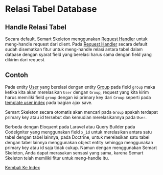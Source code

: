 # Relasi Tabel Database

## Handle Relasi Tabel

Secara default, Semart Skeleton menggunakan [Request Handler](../../src/Request/RequestHandler.php) untuk meng-handle request dari client.
 Pada [Request Handler](../../src/Request/RequestHandler.php) secara default sudah disematkan fitur untuk meng-handle relasi antara tabel dalam dataase dengan syarat field yang berelasi harus sama dengan field yang dikirim dari request.

## Contoh

Pada entity [User](../../src/Entity/User.php) yang berelasi dengan entity [Group](../../src/Entity/Group.php) pada field `group` maka ketika kita akan merelasikan `User` dengan `Group`,
 request yang kita kirim harus memiliki field `group` dengan isi primary key dari `Group` seperti pada [template user index](../../templates/user/index.html.twig) pada bagian ajax save.
 
Semart Skeleton secara otomatis akan mencari pada `Group` apakah terdapat primary key atau id tersebut dan kemudian merelasikannya pada `User`.
 
Berbeda dengan Eloquent pada Laravel atau Query Builder pada CodeIgniter yang menggunakan field `x_id` untuk merelasikan antara satu tabel dengan tabel lainnya, pada Doctrine, 
 untuk merelasikan satu tabel dengan tabel lainnya menggunakan object entity sehingga menggunakan primary key atau id saja tidak cukup.
 Namun dengan menggunakan Semart Skeleton, Anda dapat merasakan sensasi yang sama, karena Semart Skeleton telah memiliki fitur untuk meng-handle itu. 


[Kembali Ke Index](README.md)
